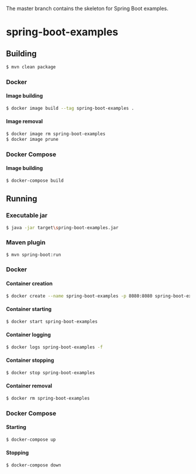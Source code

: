 The master branch contains the skeleton for Spring Boot examples.

# spring-boot-examples

## Building
```bash
$ mvn clean package
```

### Docker

#### Image building 
```bash
$ docker image build --tag spring-boot-examples .
```

#### Image removal
```bash
$ docker image rm spring-boot-examples
$ docker image prune
```


### Docker Compose

#### Image building 
```bash
$ docker-compose build
```

## Running

### Executable jar
```bash
$ java -jar target\spring-boot-examples.jar
```

### Maven plugin
```bash
$ mvn spring-boot:run
```

### Docker

#### Container creation
```bash
$ docker create --name spring-boot-examples -p 8080:8080 spring-boot-examples
```

#### Container starting
```bash
$ docker start spring-boot-examples
```

#### Container logging
```bash
$ docker logs spring-boot-examples -f
```

#### Container stopping
```bash
$ docker stop spring-boot-examples
```

#### Container removal
```bash
$ docker rm spring-boot-examples
```

### Docker Compose

#### Starting
```bash
$ docker-compose up
```

#### Stopping
```bash
$ docker-compose down
```
